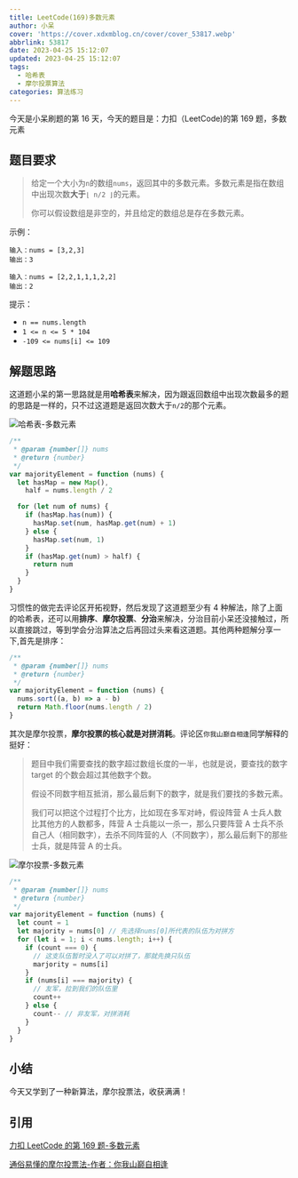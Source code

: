```yaml
---
title: LeetCode(169)多数元素
author: 小呆
cover: 'https://cover.xdxmblog.cn/cover/cover_53817.webp'
abbrlink: 53817
date: 2023-04-25 15:12:07
updated: 2023-04-25 15:12:07
tags:
  - 哈希表
  - 摩尔投票算法
categories: 算法练习
---
```


今天是小呆刷题的第 16 天，今天的题目是：力扣（LeetCode)的第 169 题，多数元素

## 题目要求

> 给定一个大小为`n`的数组`nums`，返回其中的多数元素。多数元素是指在数组中出现次数**大于**`⌊ n/2 ⌋`的元素。
>
> 你可以假设数组是非空的，并且给定的数组总是存在多数元素。

<!--more-->

示例：

```
输入：nums = [3,2,3]
输出：3

输入：nums = [2,2,1,1,1,2,2]
输出：2
```

提示：

- `n == nums.length`
- `1 <= n <= 5 * 104`
- `-109 <= nums[i] <= 109`

## 解题思路

这道题小呆的第一思路就是用**哈希表**来解决，因为跟返回数组中出现次数最多的题的思路是一样的，只不过这道题是返回次数大于`n/2`的那个元素。

![哈希表-多数元素](https://img.xdxmblog.cn/images/article_53817_01.gif)

```javascript
/**
 * @param {number[]} nums
 * @return {number}
 */
var majorityElement = function (nums) {
  let hasMap = new Map(),
    half = nums.length / 2

  for (let num of nums) {
    if (hasMap.has(num)) {
      hasMap.set(num, hasMap.get(num) + 1)
    } else {
      hasMap.set(num, 1)
    }
    if (hasMap.get(num) > half) {
      return num
    }
  }
}
```

习惯性的做完去评论区开拓视野，然后发现了这道题至少有 4 种解法，除了上面的哈希表，还可以用**排序**、**摩尔投票**、**分治**来解决，分治目前小呆还没接触过，所以直接跳过，等到学会分治算法之后再回过头来看这道题。其他两种题解分享一下,首先是排序：

```javascript
/**
 * @param {number[]} nums
 * @return {number}
 */
var majorityElement = function (nums) {
  nums.sort((a, b) => a - b)
  return Math.floor(nums.length / 2)
}
```

其次是摩尔投票，**摩尔投票的核心就是对拼消耗**。评论区`你我山巅自相逢`同学解释的挺好：

> 题目中我们需要查找的数字超过数组长度的一半，也就是说，要查找的数字 target 的个数会超过其他数字个数。
>
> 假设不同数字相互抵消，那么最后剩下的数字，就是我们要找的多数元素。
>
> 我们可以把这个过程打个比方，比如现在多军对峙，假设阵营 A 士兵人数比其他方的人数都多，阵营 A 士兵能以一杀一，那么只要阵营 A 士兵不杀自己人（相同数字），去杀不同阵营的人（不同数字），那么最后剩下的那些士兵，就是阵营 A 的士兵。

![摩尔投票-多数元素](https://img.xdxmblog.cn/images/article_53817_02.png)

```javascript
/**
 * @param {number[]} nums
 * @return {number}
 */
var majorityElement = function (nums) {
  let count = 1
  let majority = nums[0] // 先选择nums[0]所代表的队伍为对拼方
  for (let i = 1; i < nums.length; i++) {
    if (count === 0) {
      // 这支队伍暂时没人了可以对拼了，那就先换只队伍
      marjority = nums[i]
    }
    if (nums[i] === majority) {
      // 友军，拉到我们的队伍里
      count++
    } else {
      count-- // 非友军，对拼消耗
    }
  }
}
```

## 小结

今天又学到了一种新算法，摩尔投票法，收获满满！

## 引用

[力扣 LeetCode 的第 169 题-多数元素](https://leetcode.cn/problems/majority-element/submissions/)

[通俗易懂的摩尔投票法-作者：你我山巅自相逢](https://leetcode.cn/problems/majority-element/solution/tong-su-yi-dong-mo-er-tou-piao-fa-by-ni-h4m1b/)
